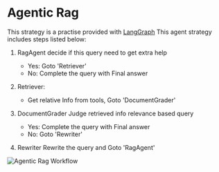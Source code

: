 # Agentic Rag

This strategy is a practise provided with [LangGraph](https://langchain-ai.github.io/langgraph/tutorials/rag/langgraph_agentic_rag)
This agent strategy includes steps listed below:

1. RagAgent
   decide if this query need to get extra help 
   - Yes: Goto 'Retriever'
   - No: Complete the query with Final answer

2. Retriever:
   - Get relative Info from tools, Goto 'DocumentGrader'

3. DocumentGrader
   Judge retrieved info relevance based query
   - Yes: Complete the query with Final answer
   - No: Goto 'Rewriter'

4. Rewriter
   Rewrite the query and Goto 'RagAgent'

![Agentic Rag Workflow](https://blog.langchain.dev/content/images/size/w1000/2024/02/image-16.png)